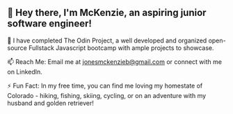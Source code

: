 
## 👋 Hey there, I'm McKenzie, an aspiring junior software engineer!

🔭 I have completed The Odin Project, a well developed and organized open-source Fullstack Javascript bootcamp with ample projects to showcase. 

📫 Reach Me: Email me at jonesmckenzieb@gmail.com or connect with me on LinkedIn.

⚡ Fun Fact: In my free time, you can find me loving my homestate of Colorado - hiking, fishing, skiing, cycling, or on an adventure with my husband and golden retriever!


